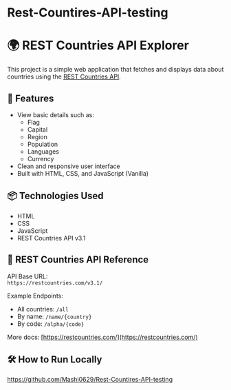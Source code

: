 # Rest-Countires-API-testing

# 🌍 REST Countries API Explorer

This project is a simple web application that fetches and displays data about countries using the [REST Countries API](https://restcountries.com/).

## 📌 Features

- View basic details such as:
  - Flag
  - Capital
  - Region
  - Population
  - Languages
  - Currency
- Clean and responsive user interface
- Built with HTML, CSS, and JavaScript (Vanilla)

## 📦 Technologies Used

- HTML
- CSS
- JavaScript
- REST Countries API v3.1

## 🔗 REST Countries API Reference

API Base URL:  
`https://restcountries.com/v3.1/`

Example Endpoints:
- All countries: `/all`
- By name: `/name/{country}`
- By code: `/alpha/{code}`

More docs: [https://restcountries.com/](https://restcountries.com/)

## 🛠 How to Run Locally

  https://github.com/Mashi0629/Rest-Countires-API-testing
